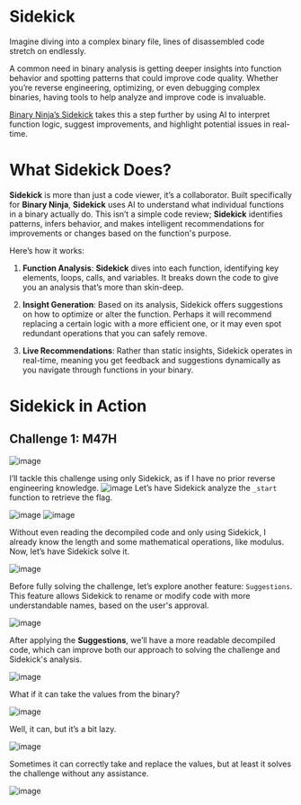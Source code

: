 # Sidekick
Imagine diving into a complex binary file, lines of disassembled code stretch on endlessly.

A common need in binary analysis is getting deeper insights into function behavior and spotting patterns that could improve code quality. Whether you’re reverse engineering, optimizing, or even debugging complex binaries, having tools to help analyze and improve code is invaluable. 

[Binary Ninja’s Sidekick](https://sidekick.binary.ninja/) takes this a step further by using AI to interpret function logic, suggest improvements, and highlight potential issues in real-time. 

# What Sidekick Does?

**Sidekick** is more than just a code viewer, it’s a collaborator. 
Built specifically for **Binary Ninja**, **Sidekick** uses AI to understand what individual functions in a binary actually do. 
This isn’t a simple code review; **Sidekick** identifies patterns, infers behavior, and makes intelligent recommendations for improvements or changes based on the function's purpose.

Here’s how it works:

1. **Function Analysis**: **Sidekick** dives into each function, identifying key elements, loops, calls, and variables. It breaks down the code to give you an analysis that’s more than skin-deep.

2. **Insight Generation**: Based on its analysis, Sidekick offers suggestions on how to optimize or alter the function. Perhaps it will recommend replacing a certain logic with a more efficient one, or it may even spot redundant operations that you can safely remove.

3. **Live Recommendations**: Rather than static insights, Sidekick operates in real-time, meaning you get feedback and suggestions dynamically as you navigate through functions in your binary.

# Sidekick in Action

## Challenge 1: M47H
![image](https://github.com/user-attachments/assets/41768d96-8b66-4bb1-b5a7-5f52b7595476)

I’ll tackle this challenge using only Sidekick, as if I have no prior reverse engineering knowledge.
![image](https://github.com/user-attachments/assets/2c9f4c74-df27-49e4-a6a2-c44f953c5c27)
Let’s have Sidekick analyze the `_start` function to retrieve the flag.

![image](https://github.com/user-attachments/assets/4b195c0d-77e3-4228-af46-cf606e97a0c3)
![image](https://github.com/user-attachments/assets/5e0093d0-8923-4967-9d66-985e5b681c8a)


Without even reading the decompiled code and only using Sidekick, I already know the length and some mathematical operations, like modulus. Now, let’s have Sidekick solve it.

![image](https://github.com/user-attachments/assets/f510d40d-6f34-4c4a-863e-ea79ac22132c)

Before fully solving the challenge, let’s explore another feature: `Suggestions`. This feature allows Sidekick to rename or modify code with more understandable names, based on the user's approval.

![image](https://github.com/user-attachments/assets/48c18e86-249d-475e-b575-00002822e497)


After applying the **Suggestions**, we’ll have a more readable decompiled code, which can improve both our approach to solving the challenge and Sidekick's analysis.

![image](https://github.com/user-attachments/assets/d2b50db1-7bdc-4892-8784-2f3f7868b437)


What if it can take the values from the binary?

![image](https://github.com/user-attachments/assets/a845af67-cd25-4a21-8930-3a9fe8eb4e6a)

Well, it can, but it’s a bit lazy.

![image](https://github.com/user-attachments/assets/b2205c23-1fe5-4925-ac1e-d5b1b204afba)

Sometimes it can correctly take and replace the values, but at least it solves the challenge without any assistance.

![image](https://github.com/user-attachments/assets/895f2058-cd56-49e1-b3fe-62d899addf98)
